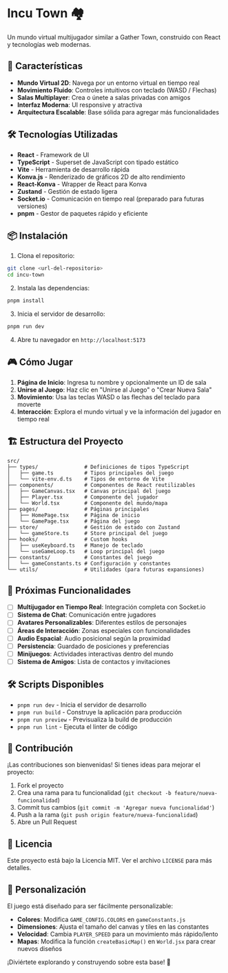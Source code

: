 # Incu Town 🏘️

Un mundo virtual multijugador similar a Gather Town, construido con React y tecnologías web modernas.

## 🚀 Características

- **Mundo Virtual 2D**: Navega por un entorno virtual en tiempo real
- **Movimiento Fluido**: Controles intuitivos con teclado (WASD / Flechas)
- **Salas Multiplayer**: Crea o únete a salas privadas con amigos
- **Interfaz Moderna**: UI responsive y atractiva
- **Arquitectura Escalable**: Base sólida para agregar más funcionalidades

## 🛠️ Tecnologías Utilizadas

- **React** - Framework de UI
- **TypeScript** - Superset de JavaScript con tipado estático
- **Vite** - Herramienta de desarrollo rápida
- **Konva.js** - Renderizado de gráficos 2D de alto rendimiento
- **React-Konva** - Wrapper de React para Konva
- **Zustand** - Gestión de estado ligera
- **Socket.io** - Comunicación en tiempo real (preparado para futuras versiones)
- **pnpm** - Gestor de paquetes rápido y eficiente

## 📦 Instalación

1. Clona el repositorio:

```bash
git clone <url-del-repositorio>
cd incu-town
```

2. Instala las dependencias:

```bash
pnpm install
```

3. Inicia el servidor de desarrollo:

```bash
pnpm run dev
```

4. Abre tu navegador en `http://localhost:5173`

## 🎮 Cómo Jugar

1. **Página de Inicio**: Ingresa tu nombre y opcionalmente un ID de sala
2. **Unirse al Juego**: Haz clic en "Unirse al Juego" o "Crear Nueva Sala"
3. **Movimiento**: Usa las teclas WASD o las flechas del teclado para moverte
4. **Interacción**: Explora el mundo virtual y ve la información del jugador en tiempo real

## 🏗️ Estructura del Proyecto

```
src/
├── types/               # Definiciones de tipos TypeScript
│   ├── game.ts          # Tipos principales del juego
│   └── vite-env.d.ts    # Tipos de entorno de Vite
├── components/          # Componentes de React reutilizables
│   ├── GameCanvas.tsx   # Canvas principal del juego
│   ├── Player.tsx       # Componente del jugador
│   └── World.tsx        # Componente del mundo/mapa
├── pages/               # Páginas principales
│   ├── HomePage.tsx     # Página de inicio
│   └── GamePage.tsx     # Página del juego
├── store/               # Gestión de estado con Zustand
│   └── gameStore.ts     # Store principal del juego
├── hooks/               # Custom hooks
│   ├── useKeyboard.ts   # Manejo de teclado
│   └── useGameLoop.ts   # Loop principal del juego
├── constants/           # Constantes del juego
│   └── gameConstants.ts # Configuración y constantes
└── utils/               # Utilidades (para futuras expansiones)
```

## 🎯 Próximas Funcionalidades

- [ ] **Multijugador en Tiempo Real**: Integración completa con Socket.io
- [ ] **Sistema de Chat**: Comunicación entre jugadores
- [ ] **Avatares Personalizables**: Diferentes estilos de personajes
- [ ] **Áreas de Interacción**: Zonas especiales con funcionalidades
- [ ] **Audio Espacial**: Audio posicional según la proximidad
- [ ] **Persistencia**: Guardado de posiciones y preferencias
- [ ] **Minijuegos**: Actividades interactivas dentro del mundo
- [ ] **Sistema de Amigos**: Lista de contactos y invitaciones

## 🛠️ Scripts Disponibles

- `pnpm run dev` - Inicia el servidor de desarrollo
- `pnpm run build` - Construye la aplicación para producción
- `pnpm run preview` - Previsualiza la build de producción
- `pnpm run lint` - Ejecuta el linter de código

## 🤝 Contribución

¡Las contribuciones son bienvenidas! Si tienes ideas para mejorar el proyecto:

1. Fork el proyecto
2. Crea una rama para tu funcionalidad (`git checkout -b feature/nueva-funcionalidad`)
3. Commit tus cambios (`git commit -m 'Agregar nueva funcionalidad'`)
4. Push a la rama (`git push origin feature/nueva-funcionalidad`)
5. Abre un Pull Request

## 📝 Licencia

Este proyecto está bajo la Licencia MIT. Ver el archivo `LICENSE` para más detalles.

## 🎨 Personalización

El juego está diseñado para ser fácilmente personalizable:

- **Colores**: Modifica `GAME_CONFIG.COLORS` en `gameConstants.js`
- **Dimensiones**: Ajusta el tamaño del canvas y tiles en las constantes
- **Velocidad**: Cambia `PLAYER_SPEED` para un movimiento más rápido/lento
- **Mapas**: Modifica la función `createBasicMap()` en `World.jsx` para crear nuevos diseños

¡Diviértete explorando y construyendo sobre esta base! 🚀
